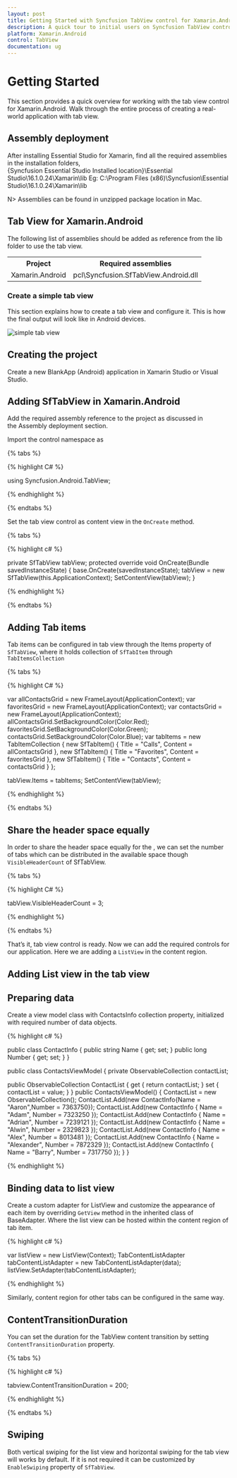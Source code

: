 ```yaml
---
layout: post
title: Getting Started with Syncfusion TabView control for Xamarin.Android 
description: A quick tour to initial users on Syncfusion TabView control for Xamarin.Android platform
platform: Xamarin.Android
control: TabView
documentation: ug
---
```


# Getting Started

This section provides a quick overview for working with the tab view control for Xamarin.Android. Walk through the entire process of creating a real-world application with tab view.

## Assembly deployment

After installing Essential Studio for Xamarin, find all the required assemblies in the installation folders,   
{Syncfusion Essential Studio Installed location}\Essential Studio\16.1.0.24\Xamarin\lib
Eg: C:\Program Files (x86)\Syncfusion\Essential Studio\16.1.0.24\Xamarin\lib

N> Assemblies can be found in unzipped package location in Mac.


## Tab View for Xamarin.Android

The following list of assemblies should be added as reference from the lib folder to use the tab view.

<table>
<tr>
<th>Project</th>
<th>Required assemblies</th>
</tr>
<tr>
<td>Xamarin.Android</td>
<td>pcl\Syncfusion.SfTabView.Android.dll</td>
</tr>
</table>

### Create a simple tab view

This section explains how to create a tab view and configure it. This is how the final output will look like in Android devices.

![simple tab view](images/Getting-Started/xamarin_android_tabview.png)

## Creating the project

Create a new BlankApp (Android) application in Xamarin Studio or Visual Studio.

## Adding SfTabView in Xamarin.Android

Add the required assembly reference to the project as discussed in the Assembly deployment section.

Import the control namespace as

{% tabs %}

{% highlight C# %}

using Syncfusion.Android.TabView;

{% endhighlight %}

{% endtabs %}

Set the tab view control as content view in the `OnCreate` method.

{% tabs %}

{% highlight c# %}

private SfTabView tabView;
protected override void OnCreate(Bundle savedInstanceState)
{
base.OnCreate(savedInstanceState);
tabView = new SfTabView(this.ApplicationContext);
SetContentView(tabView);
}
		
{% endhighlight %}

{% endtabs %}

## Adding Tab items

Tab items can be configured in tab view through the Items property of `SfTabView`, where it holds collection of `SfTabItem` through `TabItemsCollection`

{% tabs %}

{% highlight C# %}

var allContactsGrid = new FrameLayout(ApplicationContext);
var favoritesGrid = new FrameLayout(ApplicationContext);
var contactsGrid = new FrameLayout(ApplicationContext);
allContactsGrid.SetBackgroundColor(Color.Red);
favoritesGrid.SetBackgroundColor(Color.Green);
contactsGrid.SetBackgroundColor(Color.Blue);
var tabItems = new TabItemCollection
{
new SfTabItem()
{
Title = "Calls",
Content = allContactsGrid
},
new SfTabItem()
{
Title = "Favorites",
Content = favoritesGrid
},
new SfTabItem()
{
Title = "Contacts",
Content = contactsGrid
}
};

tabView.Items = tabItems;
SetContentView(tabView);

{% endhighlight %}

{% endtabs %}

## Share the header space equally

In order to share the header space equally for the , we can set the number of tabs which can be distributed in the available space though `VisibleHeaderCount` of SfTabView.

{% tabs %}

{% highlight C# %}

tabView.VisibleHeaderCount = 3;

{% endhighlight %}

{% endtabs %}

That’s it, tab view control is ready. Now we can add the required controls for our application.  Here we are adding a `ListView` in the content region.

## Adding List view in the tab view

## Preparing data

Create a view model class with ContactsInfo collection property, initialized with required number of data objects.

{% highlight c# %}

public class ContactInfo
{
public string Name { get; set; }
public long Number { get; set; }
}

public class ContactsViewModel
{
private ObservableCollection<ContactInfo> contactList;

public ObservableCollection<ContactInfo> ContactList
{
get { return contactList; }
set { contactList = value; }
}
public ContactsViewModel()
{
ContactList = new ObservableCollection<ContactInfo>();
ContactList.Add(new ContactInfo{Name = "Aaron",Number = 7363750});
ContactList.Add(new ContactInfo { Name = "Adam", Number = 7323250 });
ContactList.Add(new ContactInfo { Name = "Adrian", Number = 7239121 });
ContactList.Add(new ContactInfo { Name = "Alwin", Number = 2329823 });
ContactList.Add(new ContactInfo { Name = "Alex", Number = 8013481 });
ContactList.Add(new ContactInfo { Name = "Alexander", Number = 7872329 });
ContactList.Add(new ContactInfo { Name = "Barry", Number = 7317750 });
}
}

{% endhighlight %}

## Binding data to list view

Create a custom adapter for ListView and customize the appearance of each item by overriding `GetView` method in the inherited class of BaseAdapter<T>. Where the list view can be hosted within the content region of tab item. 

{% highlight c# %}


var listView = new ListView(Context);
TabContentListAdapter tabContentListAdapter = new TabContentListAdapter(data);
listView.SetAdapter(tabContentListAdapter);
    
{% endhighlight %}

Similarly, content region for other tabs can be configured in the same way.

## ContentTransitionDuration

You can set the duration for the TabView content transition by setting `ContentTransitionDuration`  property. 

{% tabs %}

{% highlight c# %}

  tabview.ContentTransitionDuration = 200;

{% endhighlight %}

{% endtabs %}

## Swiping

Both vertical swiping for the list view and horizontal swiping for the tab view will works by default. If it is not required it can be customized by `EnableSwiping` property of `SfTabView`.
